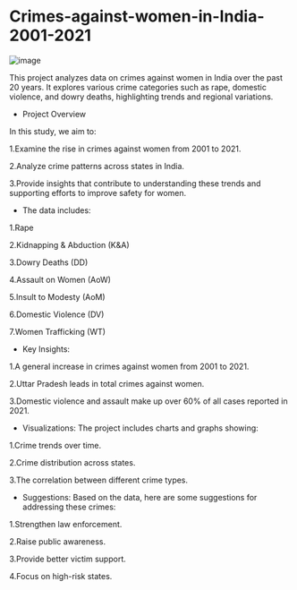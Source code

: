 # Crimes-against-women-in-India-2001-2021

![image](https://github.com/user-attachments/assets/05c6230b-327a-4eb6-af7f-2c53d221835f)


This project analyzes data on crimes against women in India over the past 20 years. It explores various crime categories such as rape, domestic violence, and dowry deaths, highlighting trends and regional variations.

* Project Overview

In this study, we aim to:

1.Examine the rise in crimes against women from 2001 to 2021.

2.Analyze crime patterns across states in India.

3.Provide insights that contribute to understanding these trends and supporting efforts to improve safety for women.

* The data includes:

1.Rape

2.Kidnapping & Abduction (K&A)

3.Dowry Deaths (DD)

4.Assault on Women (AoW)

5.Insult to Modesty (AoM)

6.Domestic Violence (DV)

7.Women Trafficking (WT)

* Key Insights:

1.A general increase in crimes against women from 2001 to 2021.

2.Uttar Pradesh leads in total crimes against women.

3.Domestic violence and assault make up over 60% of all cases reported in 2021.

* Visualizations:
The project includes charts and graphs showing:

1.Crime trends over time.

2.Crime distribution across states.

3.The correlation between different crime types.

* Suggestions:
Based on the data, here are some suggestions for addressing these crimes:

1.Strengthen law enforcement.

2.Raise public awareness.

3.Provide better victim support.

4.Focus on high-risk states.
